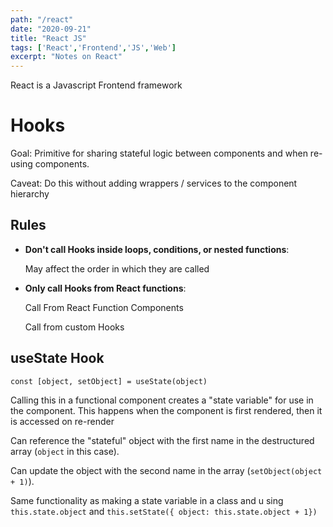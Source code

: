 ```yaml
---
path: "/react"
date: "2020-09-21"
title: "React JS"
tags: ['React','Frontend','JS','Web']
excerpt: "Notes on React"
---
```


React is a Javascript Frontend framework

# Hooks

Goal: Primitive for sharing stateful logic between components and when re-using components.

Caveat: Do this without adding wrappers / services to the component hierarchy

## Rules

- **Don't call Hooks inside loops, conditions, or nested functions**:

    May affect the order in which they are called

- **Only call Hooks from React functions**:

    Call From React Function Components

    Call from custom Hooks

## useState Hook

`const [object, setObject] = useState(object)` 

Calling this in a functional component creates a "state variable" for use in the component. This happens when the component is first rendered, then it is accessed on re-render

Can reference the "stateful" object with the first name in the destructured array (`object` in this case).

Can update the object with the second name in the array (`setObject(object + 1)`).

Same functionality as making a state variable in a class and u sing `this.state.object` and `this.setState({ object: this.state.object + 1})`